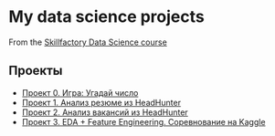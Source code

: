 # My data science projects
From the [Skillfactory Data Science course](https://skillfactory.ru/data-scientist)

## Проекты

* [Проект 0. Игра: Угадай число](https://github.com/AlexandrBorisov1/SkillFactory_Projects/tree/master/project_0)
* [Проект 1. Анализ резюме из HeadHunter](https://github.com/AlexandrBorisov1/SkillFactory_Projects/tree/master/project_1)
* [Проект 2. Анализ вакансий из HeadHunter](https://github.com/AlexandrBorisov1/SkillFactory_Projects/tree/master/project_2)
* [Проект 3. EDA + Feature Engineering. Соревнование на Kaggle](https://github.com/AlexandrBorisov1/SkillFactory_Projects/tree/master/project_3)